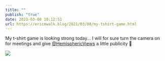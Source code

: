```yaml
---
title: ""
publish: "true"
date: 2021-03-08 10:12:51
url: https://ericmwalk.blog/2021/03/08/my-tshirt-game.html
---
```


My t-shirt game is looking strong today... I will for sure turn the camera on for meetings and give [@HemisphericViews](https://micro.blog/HemisphericViews) a little publicity 🤣

![](https://ericmwalk.blog/uploads/2021/fa5c9a89d3.jpg)